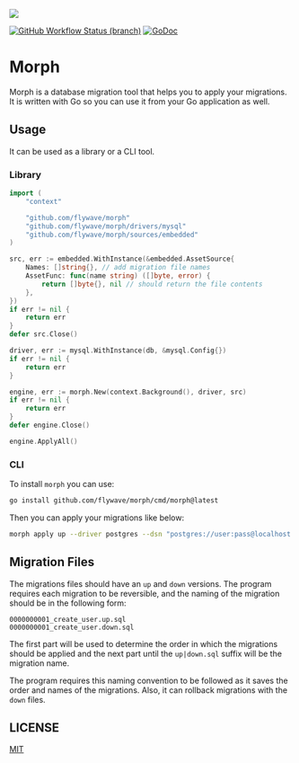 ![](https://avatars.githubusercontent.com/u/80110794?s=200&v=4)


[![GitHub Workflow Status (branch)](https://img.shields.io/github/workflow/status/mattermost/morph/CI)](https://github.com/flywave/morph/actions/workflows/ci.yml?query=branch%3Amaster)
[![GoDoc](https://pkg.go.dev/badge/github.com/mattermost/migrate)](https://pkg.go.dev/github.com/flywave/morph)

# Morph

Morph is a database migration tool that helps you to apply your migrations. It is written with Go so you can use it from your Go application as well.

## Usage

It can be used as a library or a CLI tool.

### Library

```Go
import (
    "context"

    "github.com/flywave/morph"
    "github.com/flywave/morph/drivers/mysql"
    "github.com/flywave/morph/sources/embedded"
)

src, err := embedded.WithInstance(&embedded.AssetSource{
    Names: []string{}, // add migration file names
    AssetFunc: func(name string) ([]byte, error) {
        return []byte{}, nil // should return the file contents
    },
})
if err != nil {
    return err
}
defer src.Close()

driver, err := mysql.WithInstance(db, &mysql.Config{})
if err != nil {
    return err
}

engine, err := morph.New(context.Background(), driver, src)
if err != nil {
    return err
}
defer engine.Close()

engine.ApplyAll()

```

### CLI

To install `morph` you can use:

```bash
go install github.com/flywave/morph/cmd/morph@latest
```

Then you can apply your migrations like below:

```bash
morph apply up --driver postgres --dsn "postgres://user:pass@localhost:5432/mydb?sslmode=disable" --path ./db/migrations/postgres --number 1
```

## Migration Files

The migrations files should have an `up` and `down` versions. The program requires each migration to be reversible, and the naming of the migration should be in the following form:
```
0000000001_create_user.up.sql
0000000001_create_user.down.sql
```

The first part will be used to determine the order in which the migrations should be applied and the next part until the `up|down.sql` suffix will be the migration name.

The program requires this naming convention to be followed as it saves the order and names of the migrations. Also, it can rollback migrations with the `down` files.

## LICENSE

[MIT](LICENSE)
